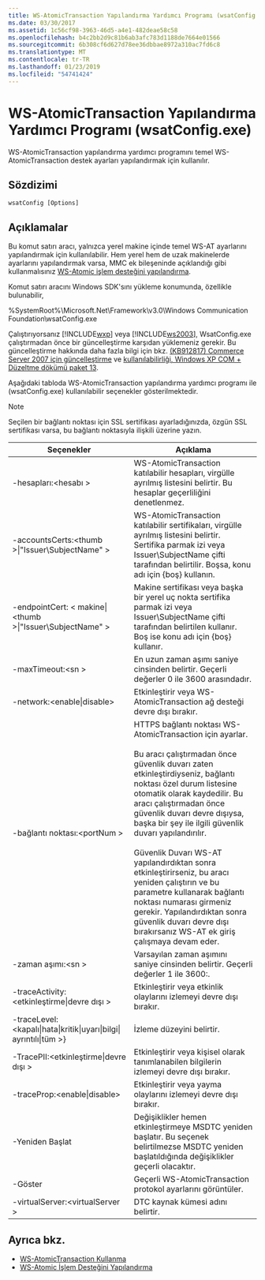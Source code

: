 ```yaml
---
title: WS-AtomicTransaction Yapılandırma Yardımcı Programı (wsatConfig.exe)
ms.date: 03/30/2017
ms.assetid: 1c56cf98-3963-46d5-a4e1-482deae58c58
ms.openlocfilehash: b4c2bb2d9c81b6ab3afc783d1188de7664e01566
ms.sourcegitcommit: 6b308cf6d627d78ee36dbbae8972a310ac7fd6c8
ms.translationtype: MT
ms.contentlocale: tr-TR
ms.lasthandoff: 01/23/2019
ms.locfileid: "54741424"
---
```

# <a name="ws-atomictransaction-configuration-utility-wsatconfigexe"></a>WS-AtomicTransaction Yapılandırma Yardımcı Programı (wsatConfig.exe)
WS-AtomicTransaction yapılandırma yardımcı programını temel WS-AtomicTransaction destek ayarları yapılandırmak için kullanılır.  
  
## <a name="syntax"></a>Sözdizimi  
  
```  
wsatConfig [Options]  
```  
  
## <a name="remarks"></a>Açıklamalar  
 Bu komut satırı aracı, yalnızca yerel makine içinde temel WS-AT ayarlarını yapılandırmak için kullanılabilir. Hem yerel hem de uzak makinelerde ayarlarını yapılandırmak varsa, MMC ek bileşeninde açıklandığı gibi kullanmalısınız [WS-Atomic işlem desteğini yapılandırma](../../../docs/framework/wcf/feature-details/configuring-ws-atomic-transaction-support.md).  
  
 Komut satırı aracını Windows SDK'sını yükleme konumunda, özellikle bulunabilir,  
  
 %SystemRoot%\Microsoft.Net\Framework\v3.0\Windows Communication Foundation\wsatConfig.exe  
  
 Çalıştırıyorsanız [!INCLUDE[wxp](../../../includes/wxp-md.md)] veya [!INCLUDE[ws2003](../../../includes/ws2003-md.md)], WsatConfig.exe çalıştırmadan önce bir güncelleştirme karşıdan yüklemeniz gerekir. Bu güncelleştirme hakkında daha fazla bilgi için bkz. [(KB912817) Commerce Server 2007 için güncelleştirme](https://go.microsoft.com/fwlink/?LinkId=95340) ve [kullanılabilirliği, Windows XP COM + Düzeltme dökümü paket 13](https://go.microsoft.com/fwlink/?LinkId=95341).  
  
 Aşağıdaki tabloda WS-AtomicTransaction yapılandırma yardımcı programı ile (wsatConfig.exe) kullanılabilir seçenekler gösterilmektedir.  
  
> [!NOTE]
>  Seçilen bir bağlantı noktası için SSL sertifikası ayarladığınızda, özgün SSL sertifikası varsa, bu bağlantı noktasıyla ilişkili üzerine yazın.  
  
|Seçenekler|Açıklama|  
|-------------|-----------------|  
|-hesapları:\<hesabı >|WS-AtomicTransaction katılabilir hesapları, virgülle ayrılmış listesini belirtir. Bu hesaplar geçerliliğini denetlenmez.|  
|-accountsCerts:\<thumb >&#124;"Issuer\SubjectName" >|WS-AtomicTransaction katılabilir sertifikaları, virgülle ayrılmış listesini belirtir. Sertifika parmak izi veya Issuer\SubjectName çifti tarafından belirtilir. Boşsa, konu adı için {boş} kullanın.|  
|-endpointCert: < makine&#124;\<thumb >&#124;"Issuer\SubjectName" >|Makine sertifikası veya başka bir yerel uç nokta sertifika parmak izi veya Issuer\SubjectName çifti tarafından belirtilen kullanır. Boş ise konu adı için {boş} kullanır.|  
|-maxTimeout:\<sn >|En uzun zaman aşımı saniye cinsinden belirtir. Geçerli değerler 0 ile 3600 arasındadır.|  
|-network:\<enable&#124;disable>|Etkinleştirir veya WS-AtomicTransaction ağ desteği devre dışı bırakır.|  
|-bağlantı noktası:\<portNum >|HTTPS bağlantı noktası WS-AtomicTransaction için ayarlar.<br /><br /> Bu aracı çalıştırmadan önce güvenlik duvarı zaten etkinleştirdiyseniz, bağlantı noktası özel durum listesine otomatik olarak kaydedilir. Bu aracı çalıştırmadan önce güvenlik duvarı devre dışıysa, başka bir şey ile ilgili güvenlik duvarı yapılandırılır.<br /><br /> Güvenlik Duvarı WS-AT yapılandırdıktan sonra etkinleştirirseniz, bu aracı yeniden çalıştırın ve bu parametre kullanarak bağlantı noktası numarası girmeniz gerekir. Yapılandırdıktan sonra güvenlik duvarı devre dışı bırakırsanız WS-AT ek giriş çalışmaya devam eder.|  
|-zaman aşımı:\<sn >|Varsayılan zaman aşımını saniye cinsinden belirtir. Geçerli değerler 1 ile 3600:.|  
|-traceActivity:\<etkinleştirme&#124;devre dışı >|Etkinleştirir veya etkinlik olaylarını izlemeyi devre dışı bırakır.|  
|-traceLevel:\<kapalı&#124;hata&#124;kritik&#124;uyarı&#124;bilgi&#124; ayrıntılı&#124;tüm >}|İzleme düzeyini belirtir.|  
|-TracePII:\<etkinleştirme&#124;devre dışı >|Etkinleştirir veya kişisel olarak tanımlanabilen bilgilerin izlemeyi devre dışı bırakır.|  
|-traceProp:\<enable&#124;disable>|Etkinleştirir veya yayma olaylarını izlemeyi devre dışı bırakır.|  
|-Yeniden Başlat|Değişiklikler hemen etkinleştirmeye MSDTC yeniden başlatır. Bu seçenek belirtilmezse MSDTC yeniden başlatıldığında değişiklikler geçerli olacaktır.|  
|-Göster|Geçerli WS-AtomicTransaction protokol ayarlarını görüntüler.|  
|-virtualServer:\<virtualServer >|DTC kaynak kümesi adını belirtir.|  
  
## <a name="see-also"></a>Ayrıca bkz.
- [WS-AtomicTransaction Kullanma](../../../docs/framework/wcf/feature-details/using-ws-atomictransaction.md)
- [WS-Atomic İşlem Desteğini Yapılandırma](../../../docs/framework/wcf/feature-details/configuring-ws-atomic-transaction-support.md)

